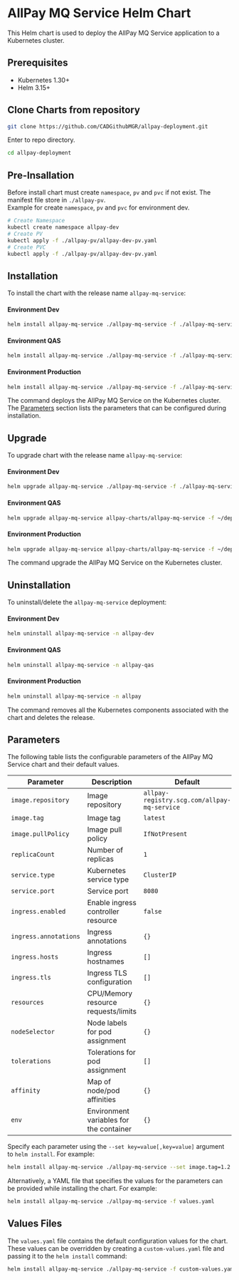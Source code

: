 # AllPay MQ Service Helm Chart

This Helm chart is used to deploy the AllPay MQ Service application to a Kubernetes cluster.

## Prerequisites

- Kubernetes 1.30+
- Helm 3.15+

## Clone Charts from repository

```bash
git clone https://github.com/CADGithubMGR/allpay-deployment.git
```
Enter to repo directory.
```bash
cd allpay-deployment
```
## Pre-Insallation
Before install chart must create `namespace`, `pv` and `pvc` if not exist. The manifest file store in `./allpay-pv`.
<br/>Example for create `namespace`, `pv` and `pvc` for environment dev.
```bash
# Create Namespace
kubectl create namespace allpay-dev
# Create PV
kubectl apply -f ./allpay-pv/allpay-dev-pv.yaml
# Create PVC
kubectl apply -f ./allpay-pv/allpay-dev-pv.yaml
```

## Installation

To install the chart with the release name `allpay-mq-service`:

#### Environment Dev

```bash
helm install allpay-mq-service ./allpay-mq-service -f ./allpay-mq-service/values.dev.yaml -n allpay-dev
```
#### Environment QAS

```bash
helm install allpay-mq-service ./allpay-mq-service -f ./allpay-mq-service/values.qas.yaml -n allpay-qas
```
#### Environment Production

```bash
helm install allpay-mq-service ./allpay-mq-service -f ./allpay-mq-service/values.prd.yaml -n allpay
```

The command deploys the AllPay MQ Service on the Kubernetes cluster. The [Parameters](#parameters) section lists the parameters that can be configured during installation.

## Upgrade

To upgrade chart with the release name `allpay-mq-service`:

#### Environment Dev

```bash
helm upgrade allpay-mq-service ./allpay-mq-service -f ./allpay-mq-service/values.dev.yaml -n allpay-dev
```
#### Environment QAS

```bash
helm upgrade allpay-mq-service allpay-charts/allpay-mq-service -f ~/deployment/allpay-mq-service/values.qas.yaml -n allpay-qas --insecure-skip-tls-verify
```
#### Environment Production

```bash
helm upgrade allpay-mq-service allpay-charts/allpay-mq-service -f ~/deployment/allpay-mq-service/values.prd.yaml -n allpay --insecure-skip-tls-verify
```

The command upgrade the AllPay MQ Service on the Kubernetes cluster.

## Uninstallation

To uninstall/delete the `allpay-mq-service` deployment:

#### Environment Dev

```bash
helm uninstall allpay-mq-service -n allpay-dev
```
#### Environment QAS

```bash
helm uninstall allpay-mq-service -n allpay-qas
```
#### Environment Production

```bash
helm uninstall allpay-mq-service -n allpay
```

The command removes all the Kubernetes components associated with the chart and deletes the release.

## Parameters

The following table lists the configurable parameters of the AllPay MQ Service chart and their default values.

| Parameter                        | Description                                                  | Default                   |
|----------------------------------|--------------------------------------------------------------|---------------------------|
| `image.repository`               | Image repository                                             | `allpay-registry.scg.com/allpay-mq-service` |
| `image.tag`                      | Image tag                                                    | `latest`                  |
| `image.pullPolicy`               | Image pull policy                                            | `IfNotPresent`            |
| `replicaCount`                   | Number of replicas                                           | `1`                       |
| `service.type`                   | Kubernetes service type                                      | `ClusterIP`               |
| `service.port`                   | Service port                                                 | `8080`                    |
| `ingress.enabled`                | Enable ingress controller resource                           | `false`                   |
| `ingress.annotations`            | Ingress annotations                                          | `{}`                      |
| `ingress.hosts`                  | Ingress hostnames                                            | `[]`                      |
| `ingress.tls`                    | Ingress TLS configuration                                    | `[]`                      |
| `resources`                      | CPU/Memory resource requests/limits                          | `{}`                      |
| `nodeSelector`                   | Node labels for pod assignment                               | `{}`                      |
| `tolerations`                    | Tolerations for pod assignment                               | `[]`                      |
| `affinity`                       | Map of node/pod affinities                                   | `{}`                      |
| `env`                            | Environment variables for the container                      | `{}`                      |

Specify each parameter using the `--set key=value[,key=value]` argument to `helm install`. For example:

```bash
helm install allpay-mq-service ./allpay-mq-service --set image.tag=1.2.3,replicaCount=2
```

Alternatively, a YAML file that specifies the values for the parameters can be provided while installing the chart. For example:

```bash
helm install allpay-mq-service ./allpay-mq-service -f values.yaml
```

## Values Files

The `values.yaml` file contains the default configuration values for the chart. These values can be overridden by creating a `custom-values.yaml` file and passing it to the `helm install` command:

```bash
helm install allpay-mq-service ./allpay-mq-service -f custom-values.yaml
```
